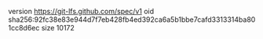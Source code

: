 version https://git-lfs.github.com/spec/v1
oid sha256:92fc38e83e944d7f7eb428fb4ed392ca6a5b1bbe7cafd3313314ba801cc8d6ec
size 10172
